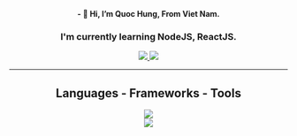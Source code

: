 
<div align="center">
  <strong>- 👋 Hi, I’m Quoc Hung, From Viet Nam.</strong>
  <h3>I'm currently learning NodeJS, ReactJS. </h3>
</div>
<div align = "center">
  <a href ="mailto:quochung190904@gmail.com">
    <img src="https://img.shields.io/badge/Gmail-333333?style=for-the-badge&logo=gmail&logoColor=red" target="_blank"/>
  </a>
  <a href ="https://github.com/qhung1909">
    <img src="https://img.shields.io/badge/LinkedIn-0077B5?style=for-the-badge&logo=linkedin&logoColor=white" target="_blank" />
  </a>
</div>

<hr/>
<h2 align="center">Languages - Frameworks - Tools </h2>
<div align="center">
    <img src="https://skillicons.dev/icons?i=nodejs,github,laravel,javascript,php,firebase,mongodb,tailwindcss"/><br>
    <img src="https://skillicons.dev/icons?i=bootstrap,mysql,flask,html,css,vscode,figma,git"/>
</div>
